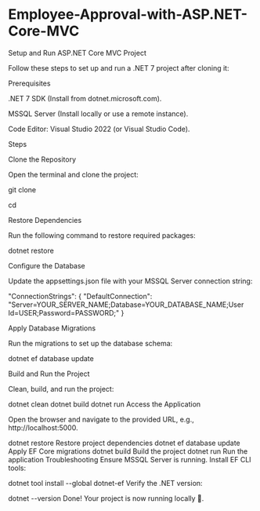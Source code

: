 ﻿# Employee-Approval-with-ASP.NET-Core-MVC
 
Setup and Run ASP.NET Core MVC Project

Follow these steps to set up and run a .NET 7 project after cloning it:



Prerequisites

.NET 7 SDK (Install from dotnet.microsoft.com).

MSSQL Server (Install locally or use a remote instance).

Code Editor: Visual Studio 2022 (or Visual Studio Code).

Steps

Clone the Repository

Open the terminal and clone the project:


git clone <repository-url>

cd <project-folder>

Restore Dependencies

Run the following command to restore required packages:

 
 
dotnet restore

Configure the Database

Update the appsettings.json file with your MSSQL Server connection string:

"ConnectionStrings": {
  "DefaultConnection": "Server=YOUR_SERVER_NAME;Database=YOUR_DATABASE_NAME;User Id=USER;Password=PASSWORD;"
}

Apply Database Migrations

Run the migrations to set up the database schema:


dotnet ef database update

Build and Run the Project

Clean, build, and run the project:


dotnet clean
dotnet build
dotnet run
Access the Application

Open the browser and navigate to the provided URL, e.g., http://localhost:5000.

 
dotnet restore	Restore project dependencies
dotnet ef database update	Apply EF Core migrations
dotnet build	Build the project
dotnet run	Run the application
Troubleshooting
Ensure MSSQL Server is running.
Install EF CLI tools:

dotnet tool install --global dotnet-ef
Verify the .NET version:

dotnet --version
Done! Your project is now running locally 🚀.
